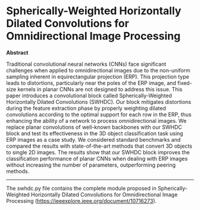 # **Spherically-Weighted Horizontally Dilated Convolutions for Omnidirectional Image Processing**

**Abstract**

Traditional convolutional neural networks (CNNs) face significant challenges when applied to omnidirectional images due to the non-uniform sampling inherent in equirectangular projection (ERP). This projection type leads to distortions, particularly near the poles of the ERP image, and fixed-size kernels in planar CNNs are not designed to address this issue. This paper introduces a convolutional block called Spherically-Weighted Horizontally Dilated Convolutions (SWHDC). Our block mitigates distortions during the feature extraction phase by properly weighting dilated convolutions according to the optimal support for each row in the ERP, thus enhancing the ability of a network to process omnidirectional images. We replace planar convolutions of well-known backbones with our SWHDC block and test its effectiveness in the 3D object classification task using ERP images as a case study. We considered standard benchmarks and compared the results with state-of-the-art methods that convert 3D objects to single 2D images. The results show that our SWHDC block improves the classification performance of planar CNNs when dealing with ERP images without increasing the number of parameters, outperforming peering methods.


----
The swhdc.py file contains the complete module proposed in Spherically-Weighted Horizontally Dilated Convolutions for Omnidirectional Image Processing (https://ieeexplore.ieee.org/document/10716273).
